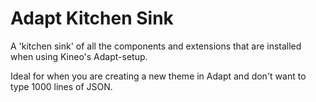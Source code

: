 Adapt Kitchen Sink
==================

A 'kitchen sink' of all the components and extensions that are installed when using Kineo's Adapt-setup.

Ideal for when you are creating a new theme in Adapt and don't want to type 1000 lines of JSON.
